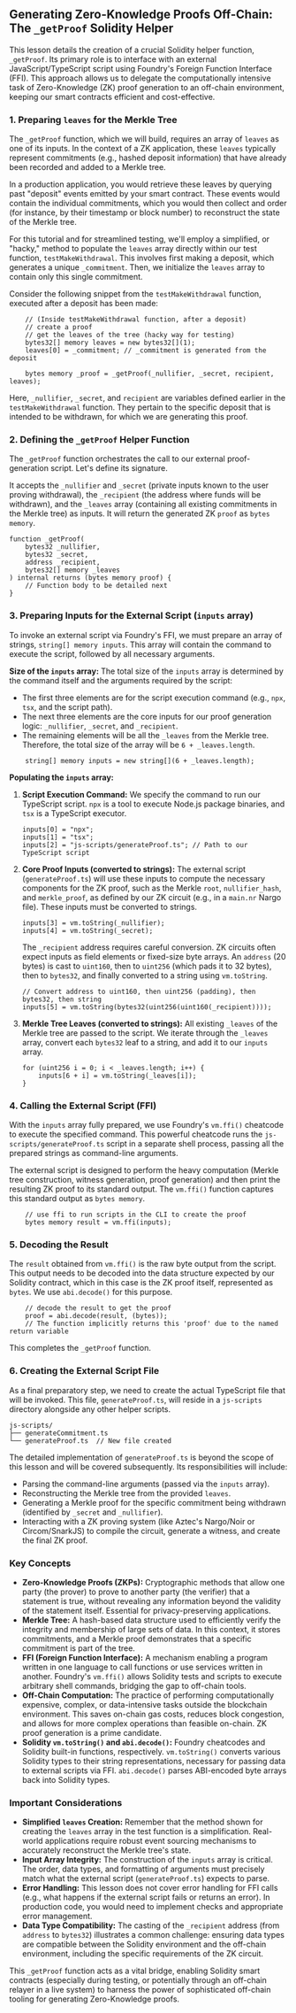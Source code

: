 ## Generating Zero-Knowledge Proofs Off-Chain: The `_getProof` Solidity Helper

This lesson details the creation of a crucial Solidity helper function, `_getProof`. Its primary role is to interface with an external JavaScript/TypeScript script using Foundry's Foreign Function Interface (FFI). This approach allows us to delegate the computationally intensive task of Zero-Knowledge (ZK) proof generation to an off-chain environment, keeping our smart contracts efficient and cost-effective.

### 1. Preparing `leaves` for the Merkle Tree

The `_getProof` function, which we will build, requires an array of `leaves` as one of its inputs. In the context of a ZK application, these `leaves` typically represent commitments (e.g., hashed deposit information) that have already been recorded and added to a Merkle tree.

In a production application, you would retrieve these leaves by querying past "deposit" events emitted by your smart contract. These events would contain the individual commitments, which you would then collect and order (for instance, by their timestamp or block number) to reconstruct the state of the Merkle tree.

For this tutorial and for streamlined testing, we'll employ a simplified, or "hacky," method to populate the `leaves` array directly within our test function, `testMakeWithdrawal`. This involves first making a deposit, which generates a unique `_commitment`. Then, we initialize the `leaves` array to contain only this single commitment.

Consider the following snippet from the `testMakeWithdrawal` function, executed after a deposit has been made:
```solidity
    // (Inside testMakeWithdrawal function, after a deposit)
    // create a proof
    // get the leaves of the tree (hacky way for testing)
    bytes32[] memory leaves = new bytes32[](1);
    leaves[0] = _commitment; // _commitment is generated from the deposit

    bytes memory _proof = _getProof(_nullifier, _secret, recipient, leaves);
```
Here, `_nullifier`, `_secret`, and `recipient` are variables defined earlier in the `testMakeWithdrawal` function. They pertain to the specific deposit that is intended to be withdrawn, for which we are generating this proof.

### 2. Defining the `_getProof` Helper Function

The `_getProof` function orchestrates the call to our external proof-generation script. Let's define its signature.

It accepts the `_nullifier` and `_secret` (private inputs known to the user proving withdrawal), the `_recipient` (the address where funds will be withdrawn), and the `_leaves` array (containing all existing commitments in the Merkle tree) as inputs. It will return the generated ZK `proof` as `bytes memory`.

```solidity
function _getProof(
    bytes32 _nullifier,
    bytes32 _secret,
    address _recipient,
    bytes32[] memory _leaves
) internal returns (bytes memory proof) {
    // Function body to be detailed next
}
```

### 3. Preparing Inputs for the External Script (`inputs` array)

To invoke an external script via Foundry's FFI, we must prepare an array of strings, `string[] memory inputs`. This array will contain the command to execute the script, followed by all necessary arguments.

**Size of the `inputs` array:**
The total size of the `inputs` array is determined by the command itself and the arguments required by the script:
*   The first three elements are for the script execution command (e.g., `npx`, `tsx`, and the script path).
*   The next three elements are the core inputs for our proof generation logic: `_nullifier`, `_secret`, and `_recipient`.
*   The remaining elements will be all the `_leaves` from the Merkle tree.
Therefore, the total size of the array will be `6 + _leaves.length`.

```solidity
    string[] memory inputs = new string[](6 + _leaves.length);
```

**Populating the `inputs` array:**

1.  **Script Execution Command:**
    We specify the command to run our TypeScript script. `npx` is a tool to execute Node.js package binaries, and `tsx` is a TypeScript executor.
    ```solidity
    inputs[0] = "npx";
    inputs[1] = "tsx";
    inputs[2] = "js-scripts/generateProof.ts"; // Path to our TypeScript script
    ```

2.  **Core Proof Inputs (converted to strings):**
    The external script (`generateProof.ts`) will use these inputs to compute the necessary components for the ZK proof, such as the Merkle `root`, `nullifier_hash`, and `merkle_proof`, as defined by our ZK circuit (e.g., in a `main.nr` Nargo file). These inputs must be converted to strings.
    ```solidity
    inputs[3] = vm.toString(_nullifier);
    inputs[4] = vm.toString(_secret);
    ```
    The `_recipient` address requires careful conversion. ZK circuits often expect inputs as field elements or fixed-size byte arrays. An `address` (20 bytes) is cast to `uint160`, then to `uint256` (which pads it to 32 bytes), then to `bytes32`, and finally converted to a string using `vm.toString`.
    ```solidity
    // Convert address to uint160, then uint256 (padding), then bytes32, then string
    inputs[5] = vm.toString(bytes32(uint256(uint160(_recipient))));
    ```

3.  **Merkle Tree Leaves (converted to strings):**
    All existing `_leaves` of the Merkle tree are passed to the script. We iterate through the `_leaves` array, convert each `bytes32` leaf to a string, and add it to our `inputs` array.
    ```solidity
    for (uint256 i = 0; i < _leaves.length; i++) {
        inputs[6 + i] = vm.toString(_leaves[i]);
    }
    ```

### 4. Calling the External Script (FFI)

With the `inputs` array fully prepared, we use Foundry's `vm.ffi()` cheatcode to execute the specified command. This powerful cheatcode runs the `js-scripts/generateProof.ts` script in a separate shell process, passing all the prepared strings as command-line arguments.

The external script is designed to perform the heavy computation (Merkle tree construction, witness generation, proof generation) and then print the resulting ZK proof to its standard output. The `vm.ffi()` function captures this standard output as `bytes memory`.

```solidity
    // use ffi to run scripts in the CLI to create the proof
    bytes memory result = vm.ffi(inputs);
```

### 5. Decoding the Result

The `result` obtained from `vm.ffi()` is the raw byte output from the script. This output needs to be decoded into the data structure expected by our Solidity contract, which in this case is the ZK proof itself, represented as `bytes`. We use `abi.decode()` for this purpose.

```solidity
    // decode the result to get the proof
    proof = abi.decode(result, (bytes));
    // The function implicitly returns this 'proof' due to the named return variable
```
This completes the `_getProof` function.

### 6. Creating the External Script File

As a final preparatory step, we need to create the actual TypeScript file that will be invoked. This file, `generateProof.ts`, will reside in a `js-scripts` directory alongside any other helper scripts.

```
js-scripts/
├── generateCommitment.ts
└── generateProof.ts  // New file created
```
The detailed implementation of `generateProof.ts` is beyond the scope of this lesson and will be covered subsequently. Its responsibilities will include:
*   Parsing the command-line arguments (passed via the `inputs` array).
*   Reconstructing the Merkle tree from the provided `leaves`.
*   Generating a Merkle proof for the specific commitment being withdrawn (identified by `_secret` and `_nullifier`).
*   Interacting with a ZK proving system (like Aztec's Nargo/Noir or Circom/SnarkJS) to compile the circuit, generate a witness, and create the final ZK proof.

### Key Concepts

*   **Zero-Knowledge Proofs (ZKPs):** Cryptographic methods that allow one party (the prover) to prove to another party (the verifier) that a statement is true, without revealing any information beyond the validity of the statement itself. Essential for privacy-preserving applications.
*   **Merkle Tree:** A hash-based data structure used to efficiently verify the integrity and membership of large sets of data. In this context, it stores commitments, and a Merkle proof demonstrates that a specific commitment is part of the tree.
*   **FFI (Foreign Function Interface):** A mechanism enabling a program written in one language to call functions or use services written in another. Foundry's `vm.ffi()` allows Solidity tests and scripts to execute arbitrary shell commands, bridging the gap to off-chain tools.
*   **Off-Chain Computation:** The practice of performing computationally expensive, complex, or data-intensive tasks outside the blockchain environment. This saves on-chain gas costs, reduces block congestion, and allows for more complex operations than feasible on-chain. ZK proof generation is a prime candidate.
*   **Solidity `vm.toString()` and `abi.decode()`:** Foundry cheatcodes and Solidity built-in functions, respectively. `vm.toString()` converts various Solidity types to their string representations, necessary for passing data to external scripts via FFI. `abi.decode()` parses ABI-encoded byte arrays back into Solidity types.

### Important Considerations

*   **Simplified `leaves` Creation:** Remember that the method shown for creating the `leaves` array in the test function is a simplification. Real-world applications require robust event sourcing mechanisms to accurately reconstruct the Merkle tree's state.
*   **Input Array Integrity:** The construction of the `inputs` array is critical. The order, data types, and formatting of arguments must precisely match what the external script (`generateProof.ts`) expects to parse.
*   **Error Handling:** This lesson does not cover error handling for FFI calls (e.g., what happens if the external script fails or returns an error). In production code, you would need to implement checks and appropriate error management.
*   **Data Type Compatibility:** The casting of the `_recipient` address (from `address` to `bytes32`) illustrates a common challenge: ensuring data types are compatible between the Solidity environment and the off-chain environment, including the specific requirements of the ZK circuit.

This `_getProof` function acts as a vital bridge, enabling Solidity smart contracts (especially during testing, or potentially through an off-chain relayer in a live system) to harness the power of sophisticated off-chain tooling for generating Zero-Knowledge proofs.